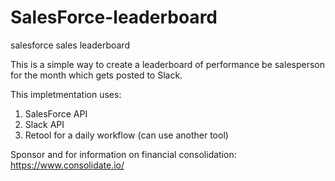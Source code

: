 # SalesForce-leaderboard
salesforce sales leaderboard 

This is a simple way to create a leaderboard of performance be salesperson for the month which gets posted to Slack. 

This impletmentation uses:
1. SalesForce API
2. Slack API
3. Retool for a daily workflow (can use another tool)


Sponsor and for information on financial consolidation: https://www.consolidate.io/ 
